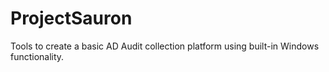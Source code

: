 # ProjectSauron
Tools to create a basic AD Audit collection platform using built-in Windows functionality.
